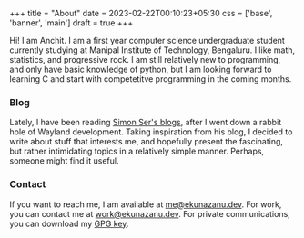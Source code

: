 +++
title = "About"
date = 2023-02-22T00:10:23+05:30
css = ['base', 'banner', 'main']
draft = true
+++

Hi! I am Anchit. I am a first year computer science undergraduate student currently studying at Manipal Institute of Technology, Bengaluru. I like math, statistics, and progressive rock. I am still relatively new to programming, and only have basic knowledge of python, but I am looking forward to learning C and start with competetitve programming in the coming months.

### Blog
Lately, I have been reading [Simon Ser's blogs](https://emersion.fr/), after I went down a rabbit hole of Wayland development. Taking inspiration from his blog, I decided to write about stuff that interests me, and hopefully present the fascinating, but rather intimidating topics in a relatively simple manner. Perhaps, someone might find it useful.

### Contact
If you want to reach me, I am available at [me@ekunazanu.dev](mailto:me@ekunazanu.dev). For work, you can contact me at [work@ekunazanu.dev](mailto:work@ekunazanu.dev). For private communications, you can download my [GPG key](/misc/ekunazanu.public.key).
